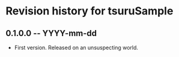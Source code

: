 # Revision history for tsuruSample

## 0.1.0.0  -- YYYY-mm-dd

* First version. Released on an unsuspecting world.
